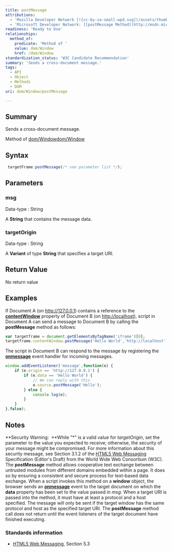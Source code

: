 ```yaml
---
title: postMessage
attributions:
  - 'Mozilla Developer Network [![cc-by-sa-small-wpd.svg](/assets/thumb/8/8c/cc-by-sa-small-wpd.svg/120px-cc-by-sa-small-wpd.svg.png)](http://creativecommons.org/licenses/by-sa/3.0/us/): [[postMessage](https://developer.mozilla.org/en-US/docs/Web/API/Window.postMessage) Article]'
  - 'Microsoft Developer Network: [[postMessage Method](http://msdn.microsoft.com/en-us/library/ie/cc197015(v=vs.85).aspx) Article]'
readiness: 'Ready to Use'
relationships:
  method_of:
    predicate: 'Method of '
    value: dom/Window
    href: /dom/Window
standardization_status: 'W3C Candidate Recommendation'
summary: 'Sends a cross-document message.'
tags:
  - API
  - Object
  - Methods
  - DOM
uri: dom/Window/postMessage

---
```

## <span>Summary</span>

Sends a cross-document message.

Method of [dom/Window](/dom/Window)[dom/Window](/dom/Window)

## <span>Syntax</span>

``` js
 targetFrame.postMessage(/* see parameter list */);
```

## <span>Parameters</span>

### <span>msg</span>

 Data-type
:   String

 A **String** that contains the message data.

### <span>targetOrigin</span>

 Data-type
:   String

 A **Variant** of type **String** that specifies a target URI.

## <span>Return Value</span>

No return value

## <span>Examples</span>

If Document A (on <http://127.0.0.1>) contains a reference to the [**contentWindow**](/dom/HTMLIFrameElement/contentWindow) property of Document B (on <http://localhost>), script in Document A can send a message to Document B by calling the **postMessage** method as follows:

``` js
var targetframe = document.getElementsByTagName('iframe')[0];
targetframe.contentWindow.postMessage('Hello World','http://localhost');
```

The script in Document B can respond to the message by registering the [**onmessage**](/dom/Window/message) event handler for incoming messages.

``` js
window.addEventListener('message',function(e) {
    if (e.origin == 'http://127.0.0.1') {
        if (e.data == 'Hello World') {
            // We can reply with this
            e.source.postMessage('Hello');
        } else {
            console.log(e);
        }
    }
},false);
```

## <span>Notes</span>

**Security Warning:  **While "\*" is a valid value for *targetOrigin*, set the parameter to the value you expected to receive; otherwise, the security of your message might be compromised. For more information about this security message, see Section 3.1.2 of the [HTML5 Web Messaging](http://go.microsoft.com/fwlink/?LinkId=199803) Specification (Editor's Draft) from the World Wide Web Consortium (W3C). The **postMessage** method allows cooperative text exchange between untrusted modules from different domains embedded within a page. It does so by ensuring a consistent and secure process for text-based data exchange. When a script invokes this method on a **window** object, the browser sends an [**onmessage**](/dom/Window/message) event to the target document on which the **data** property has been set to the value passed in *msg*. When a target URI is passed into the method, it must have at least a protocol and a host specified. The message will only be sent if the target window has the same protocol and host as the specified target URI. The **postMessage** method call does not return until the event listeners of the target document have finished executing.

### <span>Standards information</span>

-   [HTML5 Web Messaging](http://go.microsoft.com/fwlink/p/?linkid=199803), Section 5.3

